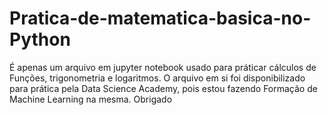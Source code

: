 # Pratica-de-matematica-basica-no-Python

É apenas um arquivo em jupyter notebook usado para práticar cálculos de Funções, trigonometria e logaritmos.
O arquivo em si foi disponibilizado para prática pela Data Science Academy, pois estou fazendo Formação de Machine Learning na mesma. Obrigado
